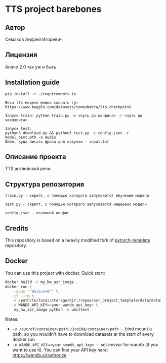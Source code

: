 # TTS project barebones
## Автор
Семаков Андрей Игоревич
## Лицензия
Апаче 2.0 так уж и быть
## Installation guide

```shell
pip install -r ./requirements.tx
```
```
Веса tts модели можно скачать тут https://www.kaggle.com/datasets/tomasbebra/tts-checkpoint
```
```
Запуск train: python train.py -c <путь до конфига> -r <путь до чекпоинта>
```
```
Запуск test:
python3 download.py && python3 test.py -c config.json -r model_best.pth -o audio
Файл, куда писать фразы для озвучки - input.txt
```
## Описание проекта
TTS английской речи

## Структура репозитория
```
train.py - скрипт, с помощью которого запускается обучение модели
```
```
test.py - скрипт, с помощью которого запускается инференс модели
```
```
config.json - основной конфиг
```

## Credits

This repository is based on a heavily modified fork
of [pytorch-template](https://github.com/victoresque/pytorch-template) repository.

## Docker

You can use this project with docker. Quick start:

```bash 
docker build -t my_hw_asr_image . 
docker run \
   --gpus '"device=0"' \
   -it --rm \
   -v /path/to/local/storage/dir:/repos/asr_project_template/data/datasets \
   -e WANDB_API_KEY=<your_wandb_api_key> \
	my_hw_asr_image python -m unittest 
```

Notes:

* `-v /out/of/container/path:/inside/container/path` -- bind mount a path, so you wouldn't have to download datasets at
  the start of every docker run.
* `-e WANDB_API_KEY=<your_wandb_api_key>` -- set envvar for wandb (if you want to use it). You can find your API key
  here: https://wandb.ai/authorize
